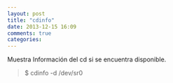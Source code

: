 ```yaml
---
layout: post
title: "cdinfo"
date: 2013-12-15 16:09
comments: true
categories: 
---
```

Muestra Información del cd si se encuentra disponible.

>$ cdinfo -d /dev/sr0

